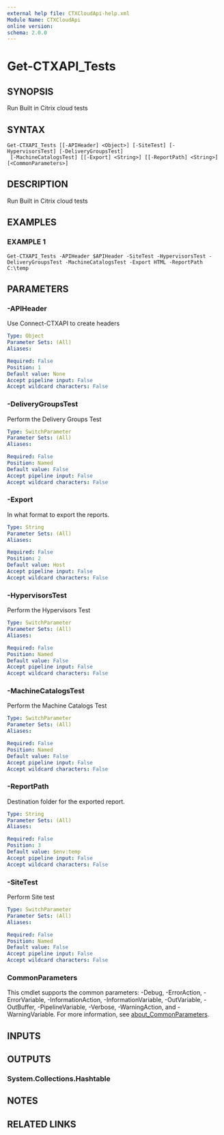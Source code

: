 ```yaml
---
external help file: CTXCloudApi-help.xml
Module Name: CTXCloudApi
online version:
schema: 2.0.0
---
```


# Get-CTXAPI_Tests

## SYNOPSIS
Run Built in Citrix cloud tests

## SYNTAX

```
Get-CTXAPI_Tests [[-APIHeader] <Object>] [-SiteTest] [-HypervisorsTest] [-DeliveryGroupsTest]
 [-MachineCatalogsTest] [[-Export] <String>] [[-ReportPath] <String>] [<CommonParameters>]
```

## DESCRIPTION
Run Built in Citrix cloud tests

## EXAMPLES

### EXAMPLE 1
```
Get-CTXAPI_Tests -APIHeader $APIHeader -SiteTest -HypervisorsTest -DeliveryGroupsTest -MachineCatalogsTest -Export HTML -ReportPath C:\temp
```

## PARAMETERS

### -APIHeader
Use Connect-CTXAPI to create headers

```yaml
Type: Object
Parameter Sets: (All)
Aliases:

Required: False
Position: 1
Default value: None
Accept pipeline input: False
Accept wildcard characters: False
```

### -DeliveryGroupsTest
Perform the Delivery Groups Test

```yaml
Type: SwitchParameter
Parameter Sets: (All)
Aliases:

Required: False
Position: Named
Default value: False
Accept pipeline input: False
Accept wildcard characters: False
```

### -Export
In what format to export the reports.

```yaml
Type: String
Parameter Sets: (All)
Aliases:

Required: False
Position: 2
Default value: Host
Accept pipeline input: False
Accept wildcard characters: False
```

### -HypervisorsTest
Perform the Hypervisors Test

```yaml
Type: SwitchParameter
Parameter Sets: (All)
Aliases:

Required: False
Position: Named
Default value: False
Accept pipeline input: False
Accept wildcard characters: False
```

### -MachineCatalogsTest
Perform the Machine Catalogs Test

```yaml
Type: SwitchParameter
Parameter Sets: (All)
Aliases:

Required: False
Position: Named
Default value: False
Accept pipeline input: False
Accept wildcard characters: False
```

### -ReportPath
Destination folder for the exported report.

```yaml
Type: String
Parameter Sets: (All)
Aliases:

Required: False
Position: 3
Default value: $env:temp
Accept pipeline input: False
Accept wildcard characters: False
```

### -SiteTest
Perform Site test

```yaml
Type: SwitchParameter
Parameter Sets: (All)
Aliases:

Required: False
Position: Named
Default value: False
Accept pipeline input: False
Accept wildcard characters: False
```

### CommonParameters
This cmdlet supports the common parameters: -Debug, -ErrorAction, -ErrorVariable, -InformationAction, -InformationVariable, -OutVariable, -OutBuffer, -PipelineVariable, -Verbose, -WarningAction, and -WarningVariable. For more information, see [about_CommonParameters](http://go.microsoft.com/fwlink/?LinkID=113216).

## INPUTS

## OUTPUTS

### System.Collections.Hashtable
## NOTES

## RELATED LINKS
